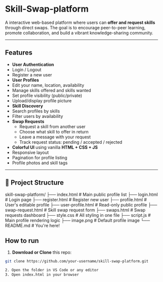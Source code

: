 # Skill-Swap-platform

A interactive web-based platform where users can **offer and request skills** through direct swaps. The goal is to encourage peer-to-peer learning, promote collaboration, and build a vibrant knowledge-sharing community.

---

## Features

-  **User Authentication**
  - Login / Logout
  - Register a new user
-  **User Profiles**
  - Edit your name, location, availability
  - Manage skills offered and skills wanted
  - Set profile visibility (public/private)
  - Upload/display profile picture
-  **Skill Discovery**
  - Search profiles by skills
  - Filter users by availability
- **Swap Requests**
  - Request a skill from another user
  - Choose what skill to offer in return
  - Leave a message with your request
  - Track request status: pending / accepted / rejected
-  **Colorful UI** using vanilla **HTML + CSS + JS**
  - Responsive layout
  - Pagination for profile listing
  - Profile photos and skill tags

---

## 📂 Project Structure
skill-swap-platform/
├── index.html # Main public profile list
├── login.html # Login page
├── register.html # Register new user
├── profile.html # User's editable profile
├── user-profile.html # Read-only public profile
├── swap-request.html # Skill swap request form
├── swaps.html # Swap requests dashboard
├── style.css # All styling in one file
├── script.js # Main profile rendering logic
├── image.png # Default profile image
└── README.md # You're here!

## How to run
1.  **Download or Clone** this repo:
   ```bash
   git clone https://github.com/your-username/skill-swap-platform.git

2. Open the folder in VS Code or any editor
3. Open index.html in your browser





